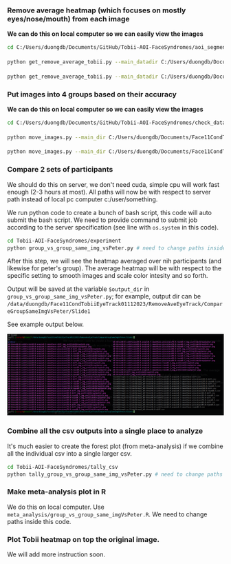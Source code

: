 

### Remove average heatmap (which focuses on mostly eyes/nose/mouth) from each image

**We can do this on local computer so we can easily view the images**

```bash
cd C:/Users/duongdb/Documents/GitHub/Tobii-AOI-FaceSyndromes/aoi_segmentation

python get_remove_average_tobii.py --main_datadir C:/Users/duongdb/Documents/Face11CondTobiiEyeTrack01112023 --imdir 25radius-fix-mismatch-name-to-csv --where_to_save_formated_individual 25radius-fix-mismatch-name-csv-no-ave-whtbg --imsize 720,720 

python get_remove_average_tobii.py --main_datadir C:/Users/duongdb/Documents/Face11CondTobiiEyeTrack01112023 --imdir Peter25radiusTobiiHeatmap --where_to_save_formated_individual 25radius-no-ave-whtbg-peter --imsize 720,720 
```


### Put images into 4 groups based on their accuracy

**We can do this on local computer so we can easily view the images**

```bash
cd C:/Users/duongdb/Documents/GitHub/Tobii-AOI-FaceSyndromes/check_data

python move_images.py --main_dir C:/Users/duongdb/Documents/Face11CondTobiiEyeTrack01112023 --source 25radius-fix-mismatch-name-csv-no-ave-whtbg --final_output_dir RemoveAveEyeTrack --df C:/Users/duongdb/Documents/Face11CondTobiiEyeTrack01112023/TableEyeTrackingSimple.csv

python move_images.py --main_dir C:/Users/duongdb/Documents/Face11CondTobiiEyeTrack01112023 --source 25radius-fix-mismatch-name-csv-no-ave-whtbg --final_output_dir RemoveAveEyeTrackPeter --df C:/Users/duongdb/Documents/Face11CondTobiiEyeTrack01112023/TableEyeTrackingSimplePeter.csv --add_file_name_pattern .png
```


### Compare 2 sets of participants 

We should do this on server, we don't need cuda, simple cpu will work fast enough (2-3 hours at most). All paths will now be with respect to server path instead of local pc computer c:/user/something.

We run python code to create a bunch of bash script, this code will auto submit the bash script. We need to provide command to submit job according to the server specification (see line with `os.system` in this code).

```bash
cd Tobii-AOI-FaceSyndromes/experiment
python group_vs_group_same_img_vsPeter.py # need to change paths inside this code
```
 
After this step, we will see the heatmap averaged over nih participants (and likewise for peter's group). The average heatmap will be with respect to the specific setting to smooth images and scale color intesity and so forth. 

Output will be saved at the variable `$output_dir` in `group_vs_group_same_img_vsPeter.py`; for example, output dir can be `/data/duongdb/Face11CondTobiiEyeTrack01112023/RemoveAveEyeTrack/CompareGroupSameImgVsPeter/Slide1`

See example output below. 

![example](https://github.com/datduong/Tobii-AOI-FaceSyndromes/blob/master/img/ExampleOutputDir.PNG)


### Combine all the csv outputs into a single place to analyze 

It's much easier to create the forest plot (from meta-analysis) if we combine all the individual csv into a single larger csv. 

```bash
cd Tobii-AOI-FaceSyndromes/tally_csv
python tally_group_vs_group_same_img_vsPeter.py # need to change paths inside this code
```

### Make meta-analysis plot in R

We do this on local computer. Use `meta_analysis/group_vs_group_same_imgVsPeter.R`. We need to change paths inside this code. 

### Plot Tobii heatmap on top the original image. 

We will add more instruction soon. 


